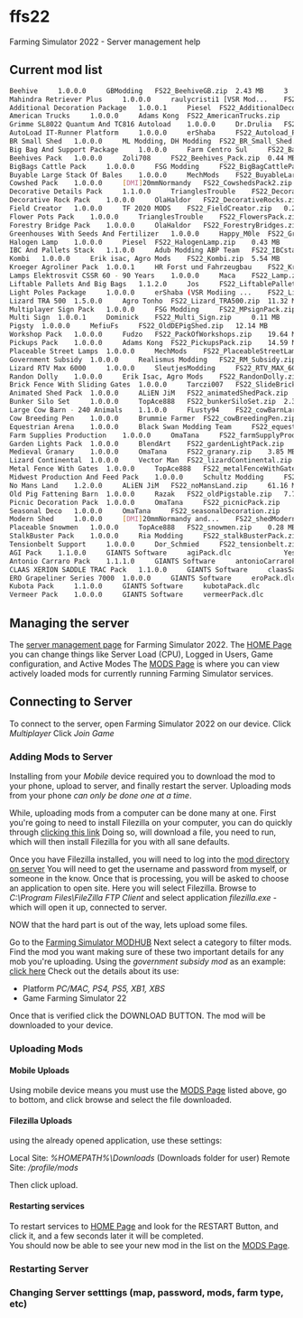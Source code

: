 # ffs22
Farming Simulator 2022 - Server management help

## Current mod list

```bash
Beehive 	1.0.0.0 	GBModding 	FS22_BeehiveGB.zip 	2.43 MB 	3 	No 		
Mahindra Retriever Plus 	1.0.0.0 	raulycristi1 [VSR Mod... 	FS22_Retriever_Plus.zip 	9.74 MB 	2 	No 		
Additional Decoration Package 	1.0.0.1 	Piesel 	FS22_AdditionalDecorationPackage... 	41.77 MB 	  	No 		
American Trucks 	1.0.0.0 	Adams Kong 	FS22_AmericanTrucks.zip 	34.16 MB 	  	No 		
Grimme SL8022 Quantum And TC816 Autoload 	1.0.0.0 	Dr.Drulia 	FS22_Autoload_Belt.zip 	5.89 MB 	  	No 		
AutoLoad IT-Runner Platform 	1.0.0.0 	erShaba 	FS22_Autoload_Platform_ITRunner.zip 	3.77 MB 	  	No 		
BR Small Shed 	1.0.0.0 	ML Modding, DH Modding 	FS22_BR_Small_Shed.zip 	2.96 MB 	  	No 		
Big Bag And Support Package 	1.0.0.0 	Farm Centro Sul 	FS22_Bags_and_Support_Package.zip 	3.58 MB 	  	No 		
Beehives Pack 	1.0.0.0 	Zoli708 	FS22_Beehives_Pack.zip 	0.44 MB 	  	No 		
BigBags Cattle Pack 	1.0.0.0 	FSG Modding 	FS22_BigBagCattlePack.zip 	0.96 MB 	  	No 		
Buyable Large Stack Of Bales 	1.0.0.0 	MechMods 	FS22_BuyableLargeStackBales.zip 	0.06 MB 	  	No 		
Cowshed Pack 	1.0.0.0 	[DMI]20mmNormandy 	FS22_CowshedsPack2.zip 	18.63 MB 	  	No 		
Decorative Details Pack 	1.1.0.0 	TrianglesTrouble 	FS22_DecorativeDetailsPack.zip 	11.36 MB 	  	No 		
Decorative Rock Pack 	1.0.0.0 	OlaHaldor 	FS22_DecorativeRocks.zip 	4.13 MB 	  	No 		
Field Creator 	1.0.0.0 	TF 2020 MODS 	FS22_FieldCreator.zip 	0.27 MB 	  	No 		
Flower Pots Pack 	1.0.0.0 	TrianglesTrouble 	FS22_FlowersPack.zip 	4.19 MB 	  	No 		
Forestry Bridge Pack 	1.0.0.0 	OlaHaldor 	FS22_ForestryBridges.zip 	1.67 MB 	  	No 		
Greenhouses With Seeds And Fertilizer 	1.0.0.0 	Happy_M0le 	FS22_GreenHousePack.zip 	3.78 MB 	  	No 		
Halogen Lamp 	1.0.0.0 	Piesel 	FS22_HalogenLamp.zip 	0.43 MB 	  	No 		
IBC And Pallets Stack 	1.1.0.0 	Adub Modding ABP Team 	FS22_IBCstack.zip 	1.15 MB 	  	No 		
Kombi 	1.0.0.0 	Erik isac, Agro Mods 	FS22_Kombi.zip 	5.54 MB 	  	No 		
Kroeger Agroliner Pack 	1.0.0.1 	HR Forst und Fahrzeugbau 	FS22_Kroeger_Pack.zip 	14.92 MB 	  	No 		
Lamps Elektrosvit CSSR 60 - 90 Years 	1.0.0.0 	Maca 	FS22_Lamp.zip 	3.77 MB 	  	No 		
Liftable Pallets And Big Bags 	1.1.2.0 	Jos 	FS22_LiftablePallets.zip 	3.46 MB 	  	No 		
Light Poles Package 	1.0.0.0 	erShaba (VSR Modiing ... 	FS22_LightPolesPack.zip 	0.73 MB 	  	No 		
Lizard TRA 500 	1.5.0.0 	Agro Tonho 	FS22_Lizard_TRA500.zip 	11.32 MB 	  	No 		
Multiplayer Sign Pack 	1.0.0.0 	FSG Modding 	FS22_MPsignPack.zip 	1.77 MB 	  	No 		
Multi Sign 	1.0.0.1 	Dominick 	FS22_Multi_Sign.zip 	0.11 MB 	  	No 		
Pigsty 	1.0.0.0 	MefiuFs 	FS22_OldDEPigShed.zip 	12.14 MB 	  	No 		
Workshop Pack 	1.0.0.0 	Fudzo 	FS22_PackOfWorkshops.zip 	19.64 MB 	  	No 		
Pickups Pack 	1.0.0.0 	Adams Kong 	FS22_PickupsPack.zip 	14.59 MB 	  	No 		
Placeable Street Lamps 	1.0.0.0 	MechMods 	FS22_PlaceableStreetLamps.zip 	1.70 MB 	  	No 		
Government Subsidy 	1.0.0.0 	Realismus Modding 	FS22_RM_Subsidy.zip 	2.35 MB 	  	No 		
Lizard RTV Max 6000 	1.0.0.0 	SleutjesModding 	FS22_RTV_MAX_6000.zip 	6.68 MB 	  	No 		
Randon Dolly 	1.0.0.0 	Erik Isac, Agro Mods 	FS22_RandonDolly.zip 	9.59 MB 	  	No 		
Brick Fence With Sliding Gates 	1.0.0.0 	Tarczi007 	FS22_SlideBrickFence.zip 	1.61 MB 	  	No 		
Animated Shed Pack 	1.0.0.0 	ALiEN JiM 	FS22_animatedShedPack.zip 	15.28 MB 	  	No 		
Bunker Silo Set 	1.0.0.0 	TopAce888 	FS22_bunkerSiloSet.zip 	2.35 MB 	  	No 		
Large Cow Barn - 240 Animals 	1.1.0.0 	FLusty94 	FS22_cowBarnLarge_MoreAnimals.zip 	9.14 MB 	  	No 		
Cow Breeding Pen 	1.0.0.0 	Brummie Farmer 	FS22_cowBreedingPen.zip 	0.29 MB 	  	No 		
Equestrian Arena 	1.0.0.0 	Black Swan Modding Team 	FS22_equestrianArena.zip 	6.15 MB 	  	No 		
Farm Supplies Production 	1.0.0.0 	OmaTana 	FS22_farmSupplyProduction.zip 	7.34 MB 	  	No 		
Garden Lights Pack 	1.0.0.0 	BlendArt 	FS22_gardenLightPack.zip 	0.69 MB 	  	No 		
Medieval Granary 	1.0.0.0 	OmaTana 	FS22_granary.zip 	3.85 MB 	  	No 		
Lizard Continental 	1.0.0.0 	Vector Man 	FS22_lizardContinental.zip 	12.32 MB 	  	No 		
Metal Fence With Gates 	1.0.0.0 	TopAce888 	FS22_metalFenceWithGates.zip 	2.54 MB 	  	No 		
Midwest Production And Feed Pack 	1.0.0.0 	Schultz Modding 	FS22_midwestProductionPack.zip 	7.12 MB 	  	No 		
No Mans Land 	1.2.0.0 	ALiEN JiM 	FS22_noMansLand.zip 	61.16 MB 	  	No 		
Old Pig Fattening Barn 	1.0.0.0 	Razak 	FS22_oldPigstable.zip 	7.72 MB 	  	No 		
Picnic Decoration Pack 	1.0.0.0 	OmaTana 	FS22_picnicPack.zip 	2.35 MB 	  	No 		
Seasonal Deco 	1.0.0.0 	OmaTana 	FS22_seasonalDecoration.zip 	8.89 MB 	  	No 		
Modern Shed 	1.0.0.0 	[DMI]20mmNormandy and... 	FS22_shedModernColourablePack.zip 	4.69 MB 	  	No 		
Placeable Snowmen 	1.0.0.0 	TopAce888 	FS22_snowmen.zip 	0.28 MB 	  	No 		
StalkBuster Pack 	1.0.0.0 	Ria Modding 	FS22_stalkBusterPack.zip 	0.02 MB 	  	No 		
Tensionbelt Support 	1.0.0.0 	Dor_Schmied 	FS22_tensionbelt.zip 	12.93 MB 	  	No 		
AGI Pack 	1.1.0.0 	GIANTS Software 	agiPack.dlc 	  	  	Yes 	  	
Antonio Carraro Pack 	1.1.1.0 	GIANTS Software 	antonioCarraroPack.dlc 	  	  	No 	  	
CLAAS XERION SADDLE TRAC Pack 	1.1.0.0 	GIANTS Software 	claasSaddleTracPack.dlc 	  	  	No 	  	
ERO Grapeliner Series 7000 	1.0.0.0 	GIANTS Software 	eroPack.dlc 	  	  	No 	  	
Kubota Pack 	1.1.0.0 	GIANTS Software 	kubotaPack.dlc 	  	  	No 	  	
Vermeer Pack 	1.0.0.0 	GIANTS Software 	vermeerPack.dlc 	  	  	No 	  	
```
## Managing the server

The [server management page](https://www.g-portal.com/int/f_s2022/FS2022PCConfigurations/getWiLink/829384) for Farming Simulator 2022.
The [HOME Page](http://45.35.207.49:8270/index.html?lang=en) you can change things like Server Load (CPU), Logged in Users, Game configuration, and Active Modes
The [MODS Page](http://45.35.207.49:8270/mods.html?lang=en) is where you can view actively loaded mods for currently running Farming Simulator services.

## Connecting to Server

To connect to the server, open Farming Simulator 2022 on our device.
Click *Multiplayer*
Click *Join Game*
### Adding Mods to Server

Installing from your *Mobile* device required you to download the mod to your phone, upload to server, and finally restart the server.
Uploading mods from your phone *can only be done one at a time*. 

While, uploading mods from a computer can be done many at one.
First you're going to need to install Filezilla on your computer, you can do quickly through [clicking this link](https://ninite.com/filezilla/ninite.exe)
Doing so, will download a file, you need to run, which will then install Filezilla for you with all sane defaults.

Once you have Filezilla installed, you will need to log into the [mod directory on server](ftp://45.35.207.49:50211/)
You will need to get the username and password from myself, or someone in the know.
Once that is processing, you will be asked to choose an application to open site.  Here you will select Filezilla.
Browse to *C:\Program Files\FileZilla FTP Client* and select application *filezilla.exe* - which will open it up, connected to server.

NOW that the hard part is out of the way, lets upload some files.

Go to the [Farming Simulator MODHUB](https://www.farming-simulator.com/mods.php?lang=en&country=us&title=fs2022)
Next select a category to filter mods.  
Find the mod you want making sure of these two important details for any mob you're uploading.
Using the *government subsidy mod* as an example: [click here](https://www.farming-simulator.com/mod.php?lang=en&country=us&mod_id=223367&title=fs2022)
Check out the details about its use:

* Platform *PC/MAC, PS4, PS5, XB1, XBS*
* Game Farming Simulator 22

Once that is verified click the DOWNLOAD BUTTON. 
The mod will be downloaded to your device. 

### Uploading Mods

#### Mobile Uploads

Using mobile device means you must use the [MODS Page](http://45.35.207.49:8270/mods.html?lang=en) listed above, go to bottom, and click browse and select the file downloaded.

#### Filezilla Uploads

using the already opened application, use these settings:

Local Site: *%HOMEPATH%\Downloads* (Downloads folder for user)
Remote Site: */profile/mods*

Then click upload.  

#### Restarting services

To restart services to [HOME Page](http://45.35.207.49:8270/index.html?lang=en) and look for the RESTART Button, and click it, and a few seconds later it will be completed.  
You should now be able to see your new mod in the list on the [MODS Page](http://45.35.207.49:8270/mods.html?lang=en).

### Restarting Server
### Changing Server setttings (map, password, mods, farm type, etc)
